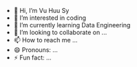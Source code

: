 - 👋 Hi, I’m Vu Huu Sy
- 👀 I’m interested in coding
- 🌱 I’m currently learning Data Engineering
- 💞️ I’m looking to collaborate on ...
- 📫 How to reach me ...
- 😄 Pronouns: ...
- ⚡ Fun fact: ...

<!---
vuhuusy/vuhuusy is a ✨ special ✨ repository because its `README.md` (this file) appears on your GitHub profile.
You can click the Preview link to take a look at your changes.
--->
